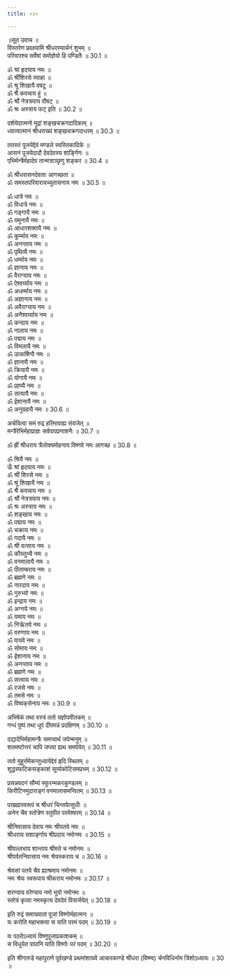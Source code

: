 ```yaml
---
title: ०३०

---
```

॥सूत उवाच ॥  
विस्तरेण प्रवक्ष्यामि श्रीधरस्यार्चनं शुभम् ॥  
परिवारश्च सर्वेषां समोज्ञेयो हि पण्डितैः ॥ 30.1 ॥  
  
ॐ श्रां हृदयाय नमः ॥  
ॐ श्रींशिरसे स्वाहा ॥  
ॐ श्रू शिखायै वषटू ॥  
ॐ श्रैं कवचाय हुं ॥  
ॐ श्रौं नेत्रत्रयाय वौषट्‌ ॥  
ॐ श्रः अस्त्राय फट् इति ॥ 30.2 ॥  
  
दर्शयेदात्मनो मुद्रां शङ्खचक्रगदादिकाम् ॥  
ध्यात्वात्मानं श्रीधराख्यं शङ्खचक्रगदाधरम् ॥ 30.3 ॥  
  
ततस्तं पूजयेद्देवं मण्डले स्वस्तिकादिके ॥  
आसनं पूजयेदादौ देवदेवस्य शार्ङ्गिणः ॥  
एभिर्मन्त्रैर्महादेव तान्मत्राञ्छृणु शङ्कर ॥ 30.4 ॥  
  
ॐ श्रीधरासनदेवताः आगच्छता ॥  
ॐ समस्तपरिवारायच्युतासनाय नमः ॥ 30.5 ॥  
  
ॐ धात्रे नमः ॥  
ॐ विधात्रे नमः ॥  
ॐ गङ्गायै नमः ॥  
ॐ यमुनायै नमः ॥  
ॐ आधारशक्तयै नमः ॥  
ॐ कूर्म्माय नमः ॥  
ॐ अनन्ताय नमः ॥  
ॐ पृथिव्यै नमः ॥  
ॐ धर्म्माय नमः ॥  
ॐ ज्ञानाय नमः ॥  
ॐ वैराग्याय नमः ॥  
ॐ ऐश्वर्य्याय नमः ॥  
ॐ अधर्म्माय नमः ॥  
ॐ अज्ञानाय नमः ॥  
ॐ अवैराग्याय नमः ॥  
ॐ अनैश्वर्य्याय नमः ॥  
ॐ कन्दाय नमः ॥  
ॐ नालाय नमः ॥  
ॐ पद्माय नमः ॥  
ॐ विमलायै नमः ॥  
ॐ उत्कर्षिण्यै नमः ॥  
ॐ ज्ञानायै नमः ॥  
ॐ क्रियायै नमः ॥  
ॐ योगायै नमः ॥  
ॐ प्रह्व्यै नमः ॥  
ॐ सत्यायै नमः ॥  
ॐ ईशानायै नमः ॥  
ॐ अनुग्रहायै नमः ॥ 30.6 ॥  
  
अर्चयित्वा समं रुद्र हरिमावाह्य संयजेत् ॥  
मन्त्रैरेभिर्महाप्राज्ञः सर्वपापप्रणाशनैः ॥ 30.7 ॥  
  
ॐ ह्रीं श्रीधराय त्रैलोक्यमोहनाय विष्णवे नमः आगच्छ ॥ 30.8 ॥  
  
ॐ श्रियै नमः ॥  
ऊँ श्रां हृदयाय नमः ॥  
ॐ श्रीं शिरसे नमः ॥  
ॐ श्रूं शिखायै नमः ॥  
ॐ श्रैं कवचाय नमः ॥  
ॐ श्रौं नेत्रत्रयाय नमः ॥  
ॐ श्रः अस्त्राय नमः ॥  
ॐ शङ्खाय नमः ॥  
ॐ पद्माय नमः ॥  
ॐ चक्राय नमः ॥  
ॐ गदायै नमः ॥  
ॐ श्री वत्साय नमः ॥  
ॐ कौस्तुभ्यै नमः ॥  
ॐ वनमालायै नमः ॥  
ॐ पीताम्बराय नमः ॥  
ॐ ब्रह्मणे नमः ॥  
ॐ नारदाय नमः ॥  
ॐ गुरुभ्यो नमः ॥  
ॐ इन्द्राय नमः ॥  
ॐ अग्नये नमः ॥  
ॐ यमाय नमः ॥  
ॐ निर्ऋतये नमः ॥  
ॐ वरुणाय नमः ॥  
ॐ वायवे नमः ॥  
ॐ सोमाय नमः ॥  
ॐ ईशानाय नमः ॥  
ॐ अनन्ताय नमः ॥  
ॐ ब्रह्मणे नमः ॥  
ॐ सत्त्वाय नमः ॥  
ॐ रजसे नमः ॥  
ॐ तमसे नमः ॥  
ॐ विष्वक्‌सेनाय नमः ॥ 30.9 ॥  
  
अभिषेकं तथा वस्त्रं ततो यज्ञोपवीतकम् ॥  
गन्धं पुष्पं तथा धूपं दीपमन्नं प्रदक्षिणम् ॥ 30.10 ॥  
  
दद्यादेभिर्महामन्त्रैः समप्यार्थ जपेन्मनुम् ॥  
शतमष्टोत्तरं चापि जप्त्वा ह्यथ समर्पयेत् ॥ 30.11 ॥  
  
ततो मुहूर्त्तमेकन्तुध्यायेद्देवं हृदि स्थितम् ॥  
शुद्धस्फटिकसङ्काशं सूर्य्यकोटिसमप्रभम् ॥ 30.12 ॥  
  
प्रसन्नवदनं सौम्यं स्फुरन्मकरकुण्डलम् ॥  
किरीटिनमुदाराङ्गं वनमालासमन्वितम् ॥ 30.13 ॥  
  
परब्रह्मस्वरूपं च श्रीधरं चिन्तयेत्सुधीः ॥  
अनेन चैव स्तोत्रेण स्तुवीत परमेश्वरम् ॥ 30.14 ॥  
  
श्रीनिवासाय देवाय नमः श्रीपतये नमः ॥  
श्रीधराय सशार्ङ्गाय श्रीप्रदाय नमोनमः ॥ 30.15 ॥  
  
श्रीवल्लभाय शान्ताय श्रीमते च नमोनमः ॥  
श्रीपर्वतनिवासाय नमः श्रेयस्कराय च ॥ 30.16 ॥  
  
श्रेयसां पतये चैव ह्याश्रमाय नमोनमः ॥  
नमः श्रेयः स्वरूपाय श्रीकराय नमोनमः ॥ 30.17 ॥  
  
शरण्याय वरेण्याय नमो भूयो नमोनमः ॥  
स्तोत्रं कृत्वा नमस्कृत्य देवदेवं विसर्जयेत् ॥ 30.18 ॥  
  
इति रुद्रं समाख्यातां पूजां विष्णोर्महात्मनः ॥  
यः करोति महाभक्त्या स याति परमं पदम् ॥ 30.19 ॥  
  
यः पठतेऽध्यायं विष्णुपूजाप्रकाशकम् ॥  
स विधूयेत पापानि याति विष्णोः परं पदम् ॥ 30.20 ॥  
  
इति श्रीगारुडे महापुराणे पूर्वखण्डे प्रथमांशाख्ये आचारकाण्डे श्रीधरा (विष्ण्व) र्चनविधिर्नाम त्रिंशोऽध्यायः ॥ 30 ॥
